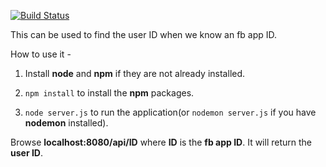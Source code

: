 [![Build Status](https://travis-ci.org/Shan1024/FB_ID_Finder.svg?branch=master)](https://travis-ci.org/Shan1024/FB_ID_Finder)

This can be used to find the user ID when we know an fb app ID.

How to use it - 

1) Install **node** and **npm** if they are not already installed.

2) `npm install` to install the **npm** packages.

3) `node server.js` to run the application(or `nodemon server.js` if you have **nodemon** installed).

Browse **localhost:8080/api/ID** where **ID** is the **fb app ID**. It will return the **user ID**.
